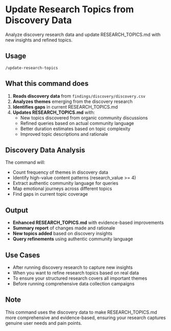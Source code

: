 # Update Research Topics from Discovery Data

Analyze discovery research data and update RESEARCH_TOPICS.md with new insights and refined topics.

## Usage
```
/update-research-topics
```

## What this command does

1. **Reads discovery data** from `findings/discovery/discovery.csv`
2. **Analyzes themes** emerging from the discovery research
3. **Identifies gaps** in current RESEARCH_TOPICS.md
4. **Updates RESEARCH_TOPICS.md** with:
   - New topics discovered from organic community discussions
   - Refined queries based on actual community language
   - Better duration estimates based on topic complexity
   - Improved topic descriptions and rationale

## Discovery Data Analysis

The command will:
- Count frequency of themes in discovery data
- Identify high-value content patterns (research_value >= 4)
- Extract authentic community language for queries
- Map emotional journeys across different topics
- Find gaps in current topic coverage

## Output

- **Enhanced RESEARCH_TOPICS.md** with evidence-based improvements
- **Summary report** of changes made and rationale
- **New topics added** based on discovery insights
- **Query refinements** using authentic community language

## Use Cases

- After running discovery research to capture new insights
- When you want to refine research topics based on real data
- To ensure your structured research covers all important themes
- Before running comprehensive data collection campaigns

## Note

This command uses the discovery data to make RESEARCH_TOPICS.md more comprehensive and evidence-based, ensuring your research captures genuine user needs and pain points.